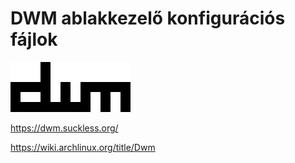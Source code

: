 # DWM ablakkezelő konfigurációs fájlok

![DWM](img/dwm.png "DWM ablakkazelő")

https://dwm.suckless.org/

https://wiki.archlinux.org/title/Dwm
